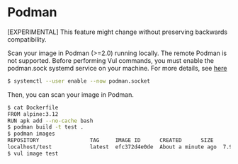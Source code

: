 # Podman

[EXPERIMENTAL] This feature might change without preserving backwards compatibility.

Scan your image in Podman (>=2.0) running locally. The remote Podman is not supported.
Before performing Vul commands, you must enable the podman.sock systemd service on your machine.
For more details, see [here][sock]

```bash
$ systemctl --user enable --now podman.socket
```

Then, you can scan your image in Podman.

```bash
$ cat Dockerfile
FROM alpine:3.12
RUN apk add --no-cache bash
$ podman build -t test .
$ podman images
REPOSITORY                TAG     IMAGE ID      CREATED      SIZE
localhost/test            latest  efc372d4e0de  About a minute ago  7.94 MB
$ vul image test
```

[sock]: https://github.com/containers/podman/blob/master/docs/tutorials/remote_client.md#enable-the-podman-service-on-the-server-machine
